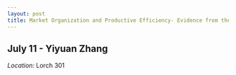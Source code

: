```yaml
---
layout: post
title: Market Organization and Productive Efficiency- Evidence from the Texas Electricity Market
---
```

## July 11 - Yiyuan Zhang

*Location:* Lorch 301



